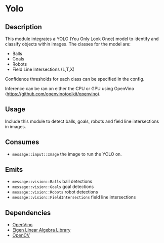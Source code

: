# Yolo

## Description

This module integrates a YOLO (You Only Look Once) model to identify and classify objects within images. The classes for the model are:

- Balls
- Goals
- Robots
- Field Line Intersections (L,T,X)

Confidence thresholds for each class can be specified in the config.

Inference can be ran on either the CPU or GPU using OpenVino (https://github.com/openvinotoolkit/openvino).

## Usage

Include this module to detect balls, goals, robots and field line intersections in images.

## Consumes

- `message::input::Image` the image to run the YOLO on.

## Emits

- `message::vision::Balls` ball detections
- `message::vision::Goals` goal detections
- `message::vision::Robots` robot detections
- `message::vision::FieldIntersections` field line intersections

## Dependencies

- [OpenVino](https://github.com/openvinotoolkit/openvino)
- [Eigen Linear Algebra Library](https://eigen.tuxfamily.org/index.php)
- [OpenCV](https://opencv.org/)

